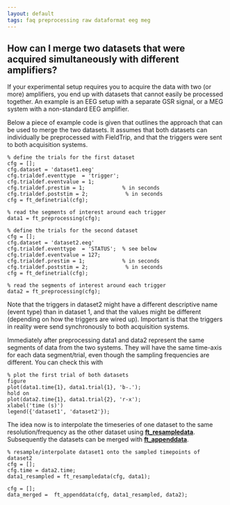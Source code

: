 ```yaml
---
layout: default
tags: faq preprocessing raw dataformat eeg meg
---
```



## How can I merge two datasets that were acquired simultaneously with different amplifiers?

If your experimental setup requires you to acquire the data with two (or more) amplifiers, you end up with datasets that cannot easily be processed together. An example is an EEG setup with a separate GSR signal, or a MEG system with a non-standard EEG amplifier.

Below a piece of example code is given that outlines the approach that can be used to merge the two datasets. It assumes that both datasets can individually be preprocessed with FieldTrip, and that the triggers were sent to both acquisition systems. 

    % define the trials for the first dataset
    cfg = [];
    cfg.dataset = 'dataset1.eeg'
    cfg.trialdef.eventtype  = 'trigger';
    cfg.trialdef.eventvalue = 1;
    cfg.trialdef.prestim = 1;            % in seconds
    cfg.trialdef.poststim = 2;            % in seconds
    cfg = ft_definetrial(cfg);
    
    % read the segments of interest around each trigger
    data1 = ft_preprocessing(cfg);
    
    % define the trials for the second dataset
    cfg = [];
    cfg.dataset = 'dataset2.eeg'
    cfg.trialdef.eventtype  = 'STATUS';  % see below 
    cfg.trialdef.eventvalue = 127;        
    cfg.trialdef.prestim = 1;            % in seconds
    cfg.trialdef.poststim = 2;            % in seconds
    cfg = ft_definetrial(cfg);
    
    % read the segments of interest around each trigger
    data2 = ft_preprocessing(cfg);

Note that the triggers in dataset2 might have a different descriptive name (event type) than in dataset 1, and that the values might be different (depending on how the triggers are wired up). Important is that the triggers in reality were send synchronously to both acquisition systems.


Immediately after preprocessing data1 and data2 represent the same segments of data from the two systems. They will have the same time-axis for each data segment/trial, even though the sampling frequencies are different. You can check this with

    % plot the first trial of both datasets
    figure
    plot(data1.time{1}, data1.trial{1}, 'b-.');
    hold on 
    plot(data2.time{1}, data1.trial{2}, 'r-x');
    xlabel('time (s)')
    legend({'dataset1', 'dataset2'});

The idea now is to interpolate the timeseries of one dataset to the same resolution/frequency as the other dataset using **[ft_resampledata](/reference/ft_resampledata)**. Subsequently the datasets can be merged with **[ft_appenddata](/reference/ft_appenddata)**.

    % resample/interpolate dataset1 onto the sampled timepoints of dataset2 
    cfg = [];
    cfg.time = data2.time;  
    data1_resampled = ft_resampledata(cfg, data1);
    
    cfg = [];
    data_merged =  ft_appenddata(cfg, data1_resampled, data2);
    
    
    
    
